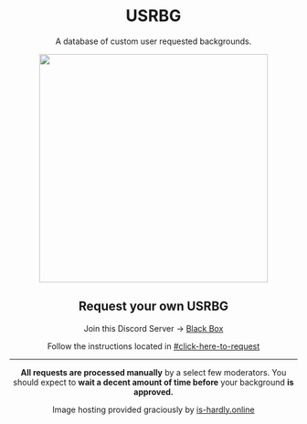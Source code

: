 <div align="center"><h1 align="center">USRBG</h1>
<p>A database of custom user requested backgrounds.</p>

<p><img height="400" align="center" src="https://i.imgur.com/HaFW8J6.png"></p>

<h2>Request your own USRBG</h2>

<p>Join this Discord Server -> <a href="https://discord.gg/TeRQEPb">Black Box</a></p>

<p>Follow the instructions located in <a href="https://discord.com/channels/449175561529589761/886287835018178560">#click-here-to-request</a></p>

<hr>

<p><b>All requests are processed manually</b> by a select few moderators. You should expect to <b>wait a decent amount of time before</b> your background <b>is approved.</b></p>

<p>Image hosting provided graciously by <a href="https://is-hardly.online/">is-hardly.online</a></p>
</div>